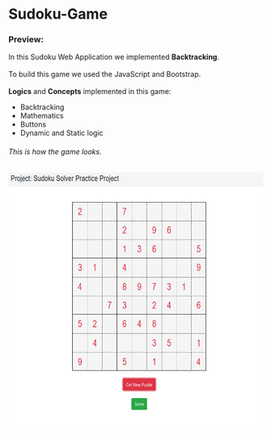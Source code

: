 # Sudoku-Game
### Preview:
<p> In this Sudoku Web Application we implemented <b>Backtracking</b>.<br><br>
To build this game we used the JavaScript and Bootstrap.<br><br>
<b>Logics</b> and <b>Concepts</b> implemented in this game:<br></p>
<ul>
  <li>Backtracking</li>
  <li>Mathematics</li>
  <li>Buttons</li>
  <li> Dynamic and Static logic</li>
</ul>
    
###### This is how the game looks.
<img src="s1.PNG" alt="Trulli" width="700" height="500"><br><br><br>
